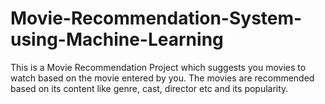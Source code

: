 # Movie-Recommendation-System-using-Machine-Learning
This is a Movie Recommendation Project which suggests you movies to watch based on the movie entered by you. The movies are recommended based on its content like genre, cast, director etc and its popularity.
